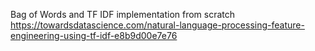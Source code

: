 Bag of Words and TF IDF implementation from scratch
https://towardsdatascience.com/natural-language-processing-feature-engineering-using-tf-idf-e8b9d00e7e76
